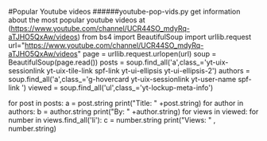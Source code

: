 #Popular Youtube videos
######youtube-pop-vids.py get information about the most popular youtube videos at (https://www.youtube.com/channel/UCR44SO_mdyRq-aTJHO5QxAw/videos)
from bs4 import BeautifulSoup
import urllib.request
url="https://www.youtube.com/channel/UCR44SO_mdyRq-aTJHO5QxAw/videos"
page = urllib.request.urlopen(url)
soup = BeautifulSoup(page.read())
posts = soup.find_all('a',class_='yt-uix-sessionlink yt-uix-tile-link  spf-link  yt-ui-ellipsis yt-ui-ellipsis-2')
authors = soup.find_all('a',class_='g-hovercard yt-uix-sessionlink yt-user-name  spf-link ')
viewed = soup.find_all('ul',class_='yt-lockup-meta-info')

for post in posts:
	a = post.string
	print("Title: " +post.string) 
for author in authors:
	b = author.string
	print("By: " +author.string) 
for views in viewed:
	for number in views.find_all('li'):
		c = number.string
		print("Views: " , number.string)
